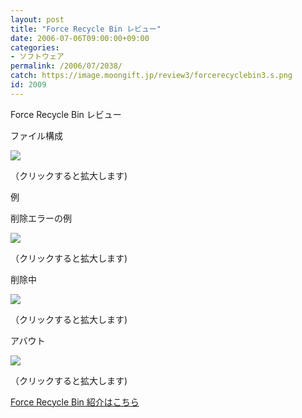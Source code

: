 ```yaml
---
layout: post
title: "Force Recycle Bin レビュー"
date: 2006-07-06T09:00:00+09:00
categories:
- ソフトウェア
permalink: /2006/07/2038/
catch: https://image.moongift.jp/review3/forcerecyclebin3.s.png
id: 2009
---
```

Force Recycle Bin レビュー  
<!--more-->

ファイル構成

  

[![](https://image.moongift.jp/review3/forcerecyclebin1.s.png)](https://image.moongift.jp/review3/forcerecyclebin1.png)  
  
（クリックすると拡大します)

  

例

  

削除エラーの例

  

[![](https://image.moongift.jp/review3/forcerecyclebin2.s.png)](https://image.moongift.jp/review3/forcerecyclebin2.png)  
  
（クリックすると拡大します)

  

削除中

  

[![](https://image.moongift.jp/review3/forcerecyclebin3.s.png)](https://image.moongift.jp/review3/forcerecyclebin3.png)  
  
（クリックすると拡大します)

  

アバウト

  

[![](https://image.moongift.jp/review3/forcerecyclebin4.s.png)](https://image.moongift.jp/review3/forcerecyclebin4.png)  
  
（クリックすると拡大します)

  

[Force Recycle Bin 紹介はこちら](http://fw.moongift.jp/intro/i-2037.html)

